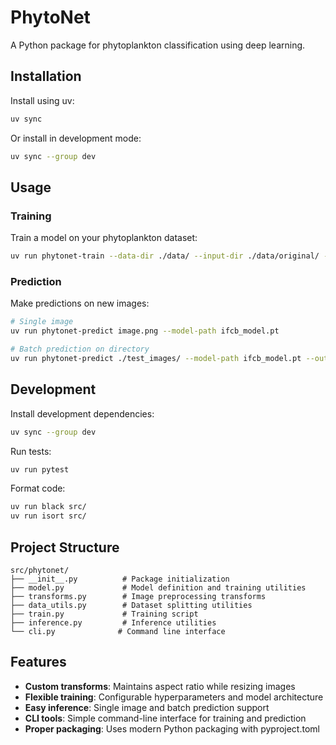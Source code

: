 # PhytoNet

A Python package for phytoplankton classification using deep learning.

## Installation

Install using uv:

```bash
uv sync
```

Or install in development mode:

```bash
uv sync --group dev
```

## Usage

### Training

Train a model on your phytoplankton dataset:

```bash
uv run phytonet-train --data-dir ./data/ --input-dir ./data/original/ --epochs 20
```

### Prediction

Make predictions on new images:

```bash
# Single image
uv run phytonet-predict image.png --model-path ifcb_model.pt

# Batch prediction on directory
uv run phytonet-predict ./test_images/ --model-path ifcb_model.pt --output results.json
```

## Development

Install development dependencies:

```bash
uv sync --group dev
```

Run tests:

```bash
uv run pytest
```

Format code:

```bash
uv run black src/
uv run isort src/
```

## Project Structure

```
src/phytonet/
├── __init__.py          # Package initialization
├── model.py             # Model definition and training utilities
├── transforms.py        # Image preprocessing transforms
├── data_utils.py        # Dataset splitting utilities
├── train.py             # Training script
├── inference.py         # Inference utilities
└── cli.py              # Command line interface
```

## Features

- **Custom transforms**: Maintains aspect ratio while resizing images
- **Flexible training**: Configurable hyperparameters and model architecture
- **Easy inference**: Single image and batch prediction support
- **CLI tools**: Simple command-line interface for training and prediction
- **Proper packaging**: Uses modern Python packaging with pyproject.toml


